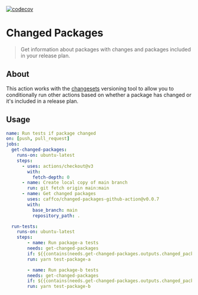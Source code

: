 [![codecov](https://codecov.io/gh/caffco/changed-packages-github-action/graph/badge.svg?token=QN7CHE2UO7)](https://codecov.io/gh/caffco/changed-packages-github-action)

# Changed Packages

> Get information about packages with changes and packages included in your release plan.

## About

This action works with the [changesets][changesetsurl] versioning tool to allow you to conditionally run other actions based on whether a package has changed or it's included in a release plan.

## Usage

```yml
name: Run tests if package changed
on: [push, pull_request]
jobs:
  get-changed-packages:
    runs-on: ubuntu-latest
    steps:
      - uses: actions/checkout@v3
        with:
          fetch-depth: 0
      - name: Create local copy of main branch
        run: git fetch origin main:main
      - name: Get changed packages
        uses: caffco/changed-packages-github-action@v0.0.7
        with:
          base_branch: main
          repository_path: .

  run-tests:
    runs-on: ubuntu-latest
    steps:
        - name: Run package-a tests
        needs: get-changed-packages
        if: ${{contains(needs.get-changed-packages.outputs.changed_packages, 'package-a')}}
        run: yarn test-package-a

        - name: Run package-b tests
        needs: get-changed-packages
        if: ${{contains(needs.get-changed-packages.outputs.changed_packages, 'package-b')}}
        run: yarn test-package-b
```

[changesetsurl]: https://github.com/atlassian/changesets
